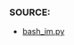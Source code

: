 ### SOURCE:
 * [bash_im.py](https://github.com/gil9red/SimplePyScripts/blob/a3ded4afa595ce3609a6d1477bb289956674d1d8/html_parsing/random_quote_bash_im/bash_im.py)
  
